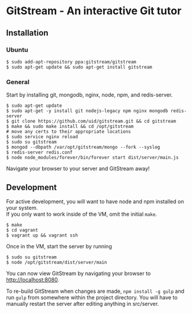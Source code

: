 # GitStream - An interactive Git tutor

## Installation

### Ubuntu

```
$ sudo add-apt-repository ppa:gitstream/gitstream
$ sudo apt-get update && sudo apt-get install gitstream
```

### General

Start by installing git, mongodb, nginx, node, npm, and redis-server.

```
$ sudo apt-get update
$ sudo apt-get -y install git nodejs-legacy npm nginx mongodb redis-server
$ git clone https://github.com/uid/gitstream.git && cd gitstream
$ make && sudo make install && cd /opt/gitstream
# move any certs to their appropriate locations
$ sudo service nginx reload
$ sudo su gitstream
$ mongod --dbpath /var/opt/gitstream/mongo --fork --syslog
$ redis-server redis.conf
$ node node_modules/forever/bin/forever start dist/server/main.js
```

Navigate your browser to your server and GitStream away!

## Development

For active development, you will want to have node and npm installed on your system.  
If you only want to work inside of the VM, omit the initial `make`.

```
$ make
$ cd vagrant
$ vagrant up && vagrant ssh
```

Once in the VM, start the server by running

```
$ sudo su gitstream
$ node /opt/gitstream/dist/server/main
```

You can now view GitStream by navigating your browser to [http://localhost:8080](http://localhost:8080).

To re-build GitStream when changes are made, `npm install -g gulp` and run `gulp` from somewhere within the project directory. You will have to manually restart the server after editing anything in src/server.
